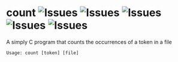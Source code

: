 # count ![Issues](https://img.shields.io/github/issues/ahyattdev/count.svg) ![Issues](https://img.shields.io/github/forks/ahyattdev/count.svg) ![Issues](https://img.shields.io/github/stars/ahyattdev/count.svg) ![Issues](https://img.shields.io/github/contributors/ahyattdev/count.svg) ![Issues](https://img.shields.io/github/license/ahyattdev/count.svg)
A simply C program that counts the occurrences of a token in a file

`Usage: count [token] [file]`
